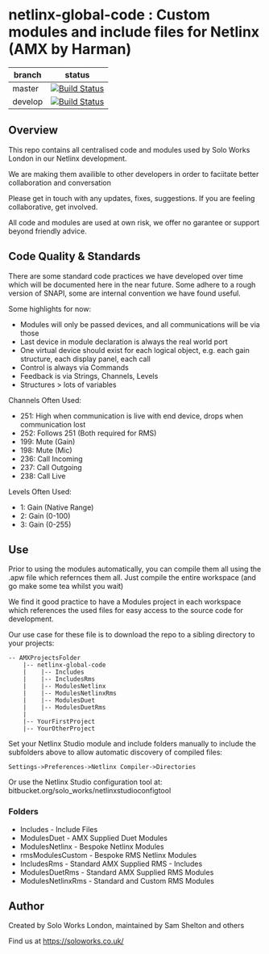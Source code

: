 # netlinx-global-code : Custom modules and include files for Netlinx (AMX by Harman)

| branch | status |
|-------|----|
| master  | [![Build Status](https://dev.azure.com/soloworkslondon/WindowsComplierPipelineTest/_apis/build/status/soloworks.netlinx-global-code?branchName=master)](https://dev.azure.com/soloworkslondon/WindowsComplierPipelineTest/_build/latest?definitionId=1&branchName=master) |
| develop | [![Build Status](https://dev.azure.com/soloworkslondon/WindowsComplierPipelineTest/_apis/build/status/soloworks.netlinx-global-code?branchName=develop)](https://dev.azure.com/soloworkslondon/WindowsComplierPipelineTest/_build/latest?definitionId=1&branchName=develop) |


## Overview
This repo contains all centralised code and modules used by Solo Works London in our Netlinx development.

We are making them availible to other developers in order to faciitate better collaboration and conversation

Please get in touch with any updates, fixes, suggestions. If you are feeling collaborative, get involved.

All code and modules are used at own risk, we offer no garantee or support beyond friendly advice. 

## Code Quality & Standards

There are some standard code practices we have developed over time which will be documented here in the near future. Some adhere to a rough version of SNAPI, some are internal convention we have found useful.

Some highlights for now:
* Modules will only be passed devices, and all communications will be via those
* Last device in module declaration is always the real world port
* One virtual device should exist for each logical object, e.g. each gain structure, each display panel, each call
* Control is always via Commands
* Feedback is via Strings, Channels, Levels
* Structures > lots of variables

Channels Often Used:
* 251: High when communication is live with end device, drops when communication lost
* 252: Follows 251 (Both required for RMS)
* 199: Mute (Gain)
* 198: Mute (Mic)
* 236: Call Incoming
* 237: Call Outgoing
* 238: Call Live

Levels Often Used:
* 1: Gain (Native Range)
* 2: Gain (0-100)
* 3: Gain (0-255)


## Use

Prior to using the modules automatically, you can compile them all using the .apw file which refernces them all. Just compile the entire workspace (and go make some tea whilst you wait)

We find it good practice to have a Modules project in each workspace which references the used files for easy access to the source code for development.

Our use case for these file is to download the repo to a sibling directory to your projects:
 
    -- AMXProjectsFolder
        |-- netlinx-global-code
        |    |-- Includes
        |    |-- IncludesRms
        |    |-- ModulesNetlinx
        |    |-- ModulesNetlinxRms
        |    |-- ModulesDuet
        |    |-- ModulesDuetRms
        |
        |-- YourFirstProject
        |-- YourOtherProject

Set your Netlinx Studio module and include folders manually to include the subfolders above to allow automatic discovery of compiled files:
```
Settings->Preferences->Netlinx Compiler->Directories
```
Or use the Netlinx Studio configuration tool at:
bitbucket.org/solo_works/netlinxstudioconfigtool

### Folders

* Includes            - Include Files
* ModulesDuet         - AMX Supplied Duet Modules
* ModulesNetlinx      - Bespoke Netlinx Modules
* rmsModulesCustom    - Bespoke RMS Netlinx Modules
* IncludesRms         - Standard AMX Supplied RMS - Includes
* ModulesDuetRms      - Standard AMX Supplied RMS Modules
* ModulesNetlinxRms   - Standard and Custom RMS Modules


## Author

Created by Solo Works London, maintained by Sam Shelton and others

Find us at https://soloworks.co.uk/